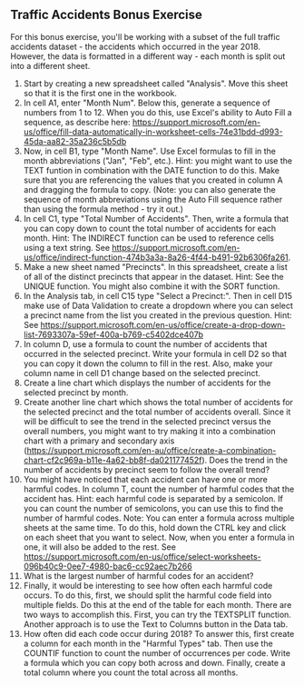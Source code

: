 ## Traffic Accidents Bonus Exercise

For this bonus exercise, you'll be working with a subset of the full traffic accidents dataset - the accidents which occurred in the year 2018. However, the data is formatted in a different way - each month is split out into a different sheet. 

1. Start by creating a new spreadsheet called "Analysis". Move this sheet so that it is the first one in the workbook.
2. In cell A1, enter "Month Num". Below this, generate a sequence of numbers from 1 to 12. When you do this, use Excel's ability to Auto Fill a sequence, as describe here: https://support.microsoft.com/en-us/office/fill-data-automatically-in-worksheet-cells-74e31bdd-d993-45da-aa82-35a236c5b5db 
3. Now, in cell B1, type "Month Name". Use Excel formulas to fill in the month abbreviations ("Jan", "Feb", etc.). Hint: you might want to use the TEXT funtion in combination with the DATE function to do this. Make sure that you are referencing the values that you created in column A and dragging the formula to copy. (Note: you can also generate the sequence of month abbreviations using the Auto Fill sequence rather than using the formula method - try it out.)
4. In cell C1, type "Total Number of Accidents". Then, write a formula that you can copy down to count the total number of accidents for each month. Hint: The INDIRECT function can be used to reference cells using a text string. See https://support.microsoft.com/en-us/office/indirect-function-474b3a3a-8a26-4f44-b491-92b6306fa261.
5. Make a new sheet named "Precincts". In this spreadsheet, create a list of all of the distinct precincts that appear in the dataset. Hint: See the UNIQUE function. You might also combine it with the SORT function.
6. In the Analysis tab, in cell C15 type "Select a Precinct:". Then in cell D15 make use of Data Validation to create a dropdown where you can select a precinct name from the list you created in the previous question. Hint: See https://support.microsoft.com/en-us/office/create-a-drop-down-list-7693307a-59ef-400a-b769-c5402dce407b 
7. In column D, use a formula to count the number of accidents that occurred in the selected precinct. Write your formula in cell D2 so that you can copy it down the column to fill in the rest. Also, make your column name in cell D1 change based on the selected precinct.
8. Create a line chart which displays the number of accidents for the selected precinct by month.
9. Create another line chart which shows the total number of accidents for the selected precinct and the total number of accidents overall. Since it will be difficult to see the trend in the selected precinct versus the overall numbers, you might want to try making it into a combination chart with a primary and secondary axis (https://support.microsoft.com/en-au/office/create-a-combination-chart-cf2c969a-b11e-4a62-bb8f-da021177452f). Does the trend in the number of accidents by precinct seem to follow the overall trend?
10. You might have noticed that each accident can have one or more harmful codes. In column T, count the number of harmful codes that the accident has. Hint: each harmful code is separated by a semicolon. If you can count the number of semicolons, you can use this to find the number of harmful codes. Note: You can enter a formula across multiple sheets at the same time. To do this, hold down the CTRL key and click on each sheet that you want to select. Now, when you enter a formula in one, it will also be added to the rest. See https://support.microsoft.com/en-us/office/select-worksheets-096b40c9-0ee7-4980-bac6-cc92aec7b266
11. What is the largest number of harmful codes for an accident?
12. Finally, it would be interesting to see how often each harmful code occurs. To do this, first, we should split the harmful code field into multiple fields. Do this at the end of the table for each month. There are two ways to accomplish this. First, you can try the TEXTSPLIT function. Another approach is to use the Text to Columns button in the Data tab.
13. How often did each code occur during 2018? To answer this, first create a column for each month in the "Harmful Types" tab. Then use the COUNTIF function to count the number of occurrences per code. Write a formula which you can copy both across and down. Finally, create a total column where you count the total across all months. 
